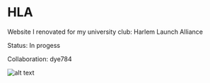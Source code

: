 # HLA
Website I renovated for my university club: Harlem Launch Alliance

Status: In progess

Collaboration: dye784

![alt text](https://i.imgur.com/XPQDrkq.jpg)
